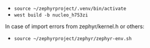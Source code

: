 
- `source ~/zephyrproject/.venv/bin/activate`
- `west build -b nucleo_h753zi`

In case of import errors from zephyr/kernel.h or others: 
- `source ~/zephyrproject/zephyr/zephyr-env.sh`
